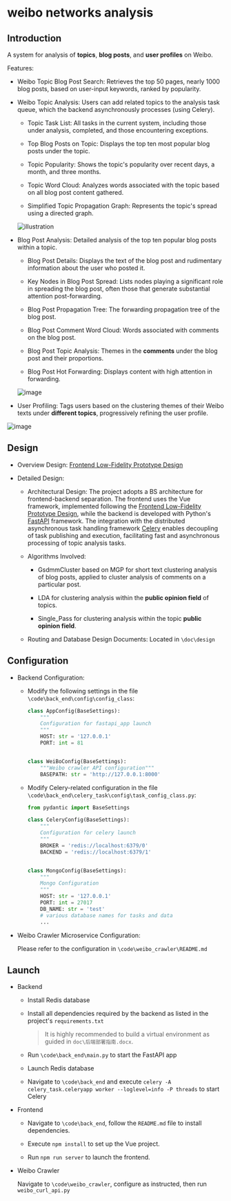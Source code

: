 # weibo networks analysis

## Introduction

A system for analysis of **topics**, **blog posts**, and **user profiles** on Weibo.

Features:

- Weibo Topic Blog Post Search: Retrieves the top 50 pages, nearly 1000 blog posts, based on user-input keywords, ranked by popularity.

- Weibo Topic Analysis: Users can add related topics to the analysis task queue, which the backend asynchronously processes (using Celery).
  
  - Topic Task List: All tasks in the current system, including those under analysis, completed, and those encountering exceptions.
  
  - Top Blog Posts on Topic: Displays the top ten most popular blog posts under the topic.
  
  - Topic Popularity: Shows the topic's popularity over recent days, a month, and three months.
  
  - Topic Word Cloud: Analyzes words associated with the topic based on all blog post content gathered.
  
  - Simplified Topic Propagation Graph: Represents the topic's spread using a directed graph.
  
  ![illustration](https://github.com/Faker-lz/Topic_and_user_profile_analysis_system/blob/master/doc/illustration/%E8%AF%9D%E9%A2%98%E4%BB%BB%E5%8A%A1%E5%88%97%E8%A1%A8.png)

- Blog Post Analysis: Detailed analysis of the top ten popular blog posts within a topic.
  
  - Blog Post Details: Displays the text of the blog post and rudimentary information about the user who posted it.
  
  - Key Nodes in Blog Post Spread: Lists nodes playing a significant role in spreading the blog post, often those that generate substantial attention post-forwarding.
  
  - Blog Post Propagation Tree: The forwarding propagation tree of the blog post.
  
  - Blog Post Comment Word Cloud: Words associated with comments on the blog post.
  
  - Blog Post Topic Analysis: Themes in the **comments** under the blog post and their proportions.
  
  - Blog Post Hot Forwarding: Displays content with high attention in forwarding.
  
  ![image](https://github.com/AndyZhang1999/Meida_network_via_weibo/assets/90740478/77859f51-fe4f-4784-bc73-9b033b48d24a)


- User Profiling: Tags users based on the clustering themes of their Weibo texts under **different topics**, progressively refining the user profile.
  
![image](https://github.com/AndyZhang1999/Meida_network_via_weibo/assets/90740478/7763fd87-e38a-4f5a-922e-91f9619fb47b)


## Design

* Overview Design: [Frontend Low-Fidelity Prototype Design](https://modao.cc/app/096f66e13ccb38c83e73e67f3fbdb091526d900b?simulator_type=outside_artboard)

* Detailed Design:
  
  * Architectural Design: The project adopts a BS architecture for frontend-backend separation. The frontend uses the Vue framework, implemented following the [Frontend Low-Fidelity Prototype Design](https://modao.cc/app/096f66e13ccb38c83e73e67f3fbdb091526d900b?simulator_type=outside_artboard), while the backend is developed with Python's [FastAPI](https://fastapi.tiangolo.com/zh/) framework. The integration with the distributed asynchronous task handling framework [Celery](https://www.celerycn.io/ru-men/zhong-jian-ren-brokers/shi-yong-redis) enables decoupling of task publishing and execution, facilitating fast and asynchronous processing of topic analysis tasks.
  
  * Algorithms Involved:
    
    * GsdmmCluster based on MGP for short text clustering analysis of blog posts, applied to cluster analysis of comments on a particular post.
    
    * LDA for clustering analysis within the **public opinion field** of topics.
    
    * Single_Pass for clustering analysis within the topic **public opinion field**.
  
  * Routing and Database Design Documents: Located in `\doc\design`

## Configuration

* Backend Configuration:
  
  * Modify the following settings in the file `\code\back_end\config\config_class`:
    
    ```python
    class AppConfig(BaseSettings):
        """
        Configuration for fastapi_app launch
        """
        HOST: str = '127.0.0.1'
        PORT: int = 81
    
    
    class WeiBoConfig(BaseSettings):
        """Weibo crawler API configuration"""
        BASEPATH: str = 'http://127.0.0.1:8000'
    ```
  
  * Modify Celery-related configuration in the file `\code\back_end\celery_task\config\task_config_class.py`:
    
    ```python
    from pydantic import BaseSettings
    
    class CeleryConfig(BaseSettings):
        """
        Configuration for celery launch
        """
        BROKER = 'redis://localhost:6379/0'
        BACKEND = 'redis://localhost:6379/1'
    
    
    class MongoConfig(BaseSettings):
        """
        Mongo Configuration
        """
        HOST: str = '127.0.0.1'
        PORT: int = 27017
        DB_NAME: str = 'test'
        # various database names for tasks and data
        ...
    ```

* Weibo Crawler Microservice Configuration:
  
  Please refer to the configuration in `\code\weibo_crawler\README.md`

## Launch

* Backend
  
  * Install Redis database
  
  * Install all dependencies required by the backend as listed in the project's `requirements.txt`
    
    > It is highly recommended to build a virtual environment as guided in `doc\后端部署指南.docx`.
  
  * Run `\code\back_end\main.py` to start the FastAPI app
  
  * Launch Redis database
  
  * Navigate to `\code\back_end` and execute `celery -A celery_task.celeryapp worker --loglevel=info -P threads` to start Celery

* Frontend
  
  * Navigate to `\code\back_end`, follow the `README.md` file to install dependencies.
  
  * Execute `npm install` to set up the Vue project.
  
  * Run `npm run server` to launch the frontend.

* Weibo Crawler
  
  Navigate to `\code\weibo_crawler`, configure as instructed, then run `weibo_curl_api.py`
